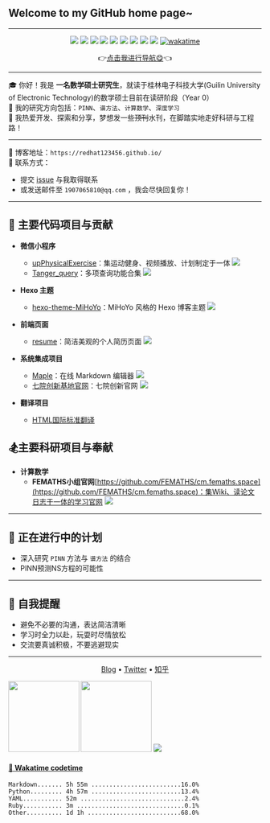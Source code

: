 ## Welcome to my __GitHub__ home page~  
---  

<p align="center">  
  <img src="https://img.shields.io/badge/-JavaScript-e5cd0c?style=flat-square&logo=JavaScript&labelColor=f7df1e&logoColor=000" />  
  <img src="https://img.shields.io/badge/-TypeScript-blue?style=flat-square&logo=TypeScript&labelColor=CCEEFF&logoColor=blue" />  
  <img src="https://img.shields.io/badge/-Python-e5cd0c?style=flat-square&logo=Python&labelColor=f7df1e&logoColor=000" />  
  <img src="https://img.shields.io/badge/-HTML5-e34f26?style=flat-square&logo=HTML5&logoColor=fff" />  
  <img src="https://img.shields.io/badge/-Mathematica-cc0000?style=flat-square&logo=Wolfram&logoColor=white" />  
  <img src="https://img.shields.io/badge/-MATLAB-0076A8?style=flat-square&logo=MathWorks&logoColor=white" />  
  <img src="https://img.shields.io/badge/-R-276DC3?style=flat-square&logo=R&logoColor=white" />  
  <img src="https://img.shields.io/badge/-SPSS-006699?style=flat-square&logo=IBM&logoColor=white" />  
  <img src="https://img.shields.io/badge/-SAS-0071C5?style=flat-square&logo=SAS&logoColor=white" />  
  <a href="https://wakatime.com/@af33183b-1f14-4919-b7f7-17da9ae5e142">  
    <img src="https://wakatime.com/badge/user/af33183b-1f14-4919-b7f7-17da9ae5e142.svg" alt="wakatime" />  
  </a>  
</p>

<p align="center">👉<a  href="https://redhat123456.github.io/router_index/">点击我进行导航😋</a>👈</p>  

---

🎓 你好！我是 __一名数学硕士研究生__，就读于桂林电子科技大学(Guilin University of Electronic Technology)的数学硕士目前在读研阶段（Year 0）  
📌 我的研究方向包括：`PINN`、`谱方法`、`计算数学`、`深度学习`  
🚀 我热爱开发、探索和分享，梦想发一些~~顶刊~~水刊，在脚踏实地走好科研与工程路！

---

📝 博客地址：`https://redhat123456.github.io/`  
📮 联系方式：  
- 提交 <a href="https://github.com/redhat123456/redhat123456/issues/new" >issue</a> 与我取得联系  
- 或发送邮件至 `1907065810@qq.com` ，我会尽快回复你！

---

## 🎯 主要代码项目与贡献

+ **微信小程序**  
  - [upPhysicalExercise](https://github.com/redhat123456/upPhysicalExercise)：集运动健身、视频播放、计划制定于一体  ![](https://badgen.net/github/stars/redhat123456/upPhysicalExercise)  
  - [Tanger_query](https://github.com/redhat123456/Tanger_query)：多项查询功能合集 ![](https://badgen.net/github/stars/redhat123456/Tanger_query)

+ **Hexo 主题**  
  - [hexo-theme-MiHoYo](https://github.com/redhat123456/hexo-theme-MiHoYo)：MiHoYo 风格的 Hexo 博客主题 ![](https://badgen.net/github/stars/redhat123456/hexo-theme-MiHoYo)

+ **前端页面**  
  - [resume](https://github.com/redhat123456/resume)：简洁美观的个人简历页面  ![](https://badgen.net/github/stars/redhat123456/resume)

+ **系统集成项目**  
  - [Maple](https://github.com/redhat123456/Maple)：在线 Markdown 编辑器  ![](https://badgen.net/github/stars/redhat123456/Maple)  
  - [七院创新基地官网](https://github.com/seven-innovation-base/official-website)：七院创新官网  ![](https://badgen.net/github/stars/seven-innovation-base/official-website)

+ **翻译项目**  
  - [HTML国际标准翻译](https://github.com/redhat123456/html)

## 🏂主要科研项目与奉献

+ **计算数学**
  - **FEMATHS小组官网**[https://github.com/FEMATHS/cm.femaths.space](https://github.com/FEMATHS/cm.femaths.space)：集Wiki、读论文日志于一体的学习官网 ![](https://badgen.net/github/stars/FEMATHS/cm.femaths.space)  
---

## 🚧 正在进行中的计划


- 深入研究 `PINN` 方法与 `谱方法` 的结合  
- PINN预测NS方程的可能性 

---

## 🍁 自我提醒

- 避免不必要的沟通，表达简洁清晰  
- 学习时全力以赴，玩耍时尽情放松  
- 交流要真诚积极，不要逃避现实  

---

<p align="center">  
  <a href="https://redhat123456.github.io" target="_blank">Blog</a> •  
  <a href="https://twitter.com/Tanger77300402" target="_blank">Twitter</a> •  
  <a href="https://www.zhihu.com/people/lan-de-qi-ming-liao-5" target="_blank">知乎</a>  
</p>

<b>  
  <img src='https://github-readme-stats.vercel.app/api?username=redhat123456&show_icons=true&theme=calm' height=141>  
</b>  
<b>  
  <img src='https://github-readme-stats.vercel.app/api/top-langs/?username=redhat123456&layout=compact&theme=calm' height=141>  
</b>  

<!-- GitHub Streak -->
<img src="https://github-readme-streak-stats.herokuapp.com/?user=redhat123456&theme=default" />  

#### <a href="https://gist.github.com/redhat123456/4ee62e60852b37982d499d809324675b" target="_blank">📅 Wakatime codetime </a>

<!-- START_WakaGIST -->
```text
Markdown....... 5h 55m .........................16.0%  
Python......... 4h 57m .........................13.4%  
YAML........... 52m .............................2.4%  
Ruby........... 3m ..............................0.1%  
Other.......... 1d 1h ..........................68.0%  
